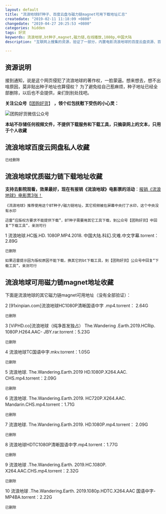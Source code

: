 ```yaml
---
layout: default
title: "流浪地球BT种子、百度云盘与磁力链magnet可用下载地址汇总"
createdate: "2019-02-11 11:18:09 +0800"
changedate: "2019-04-27 20:25:53 +0800"
categories: hidden
tags: 好货
keywords: 流浪地球,bt种子,magnet,磁力链,在线播放,1080p,中国大陆
description: "互联网上搜集的资源，验证了一部分，内置电影流浪地球的百度云盘资源、百度网盘连接、BT种子、磁力链magnet下载地址和下载方法。推荐使用“流浪地球HC1080P清晰国语中字.mp4.torrent”、“流浪地球.The.Wandering.Earth.2019.HD.1080P.X264.AAC.CHS.mp4.torrent”。电影疯狂的外星人、飞驰人生、新喜剧之王也已经下载验证。" 

---
```


## 资源说明

接到通知，说是这个网页侵犯了流浪地球的著作权，一脸蒙逼。想来想去，想不出啥原因，莫非贴出种子地址也算侵权？
为了避免给自己惹麻烦，种子地址已经全部删除，以后也不会提供，亲们到别处找吧。

**关注公众号**【[团购好货](https://www.lijiaocn.com/img/ercode/tuan-gou-hao-huo.png)】 **，领个红包抚慰下受伤的小心灵：**

![团购好货微信公众号](https://www.lijiaocn.com/img/taobaoke/tuanhaohuo-discount.jpg)

**本站不存储任何视频文件，不提供下载服务和下载工具，只摘录网上的文本，只用于个人收藏**

## 流浪地球百度云网盘私人收藏

	已经删除

## 流浪地球优质磁力链下载地址收藏

**支持去影院观看，效果最好，现在有报销《流浪地球》电影票的活动**：[报销《流浪地球》电影票3张！](https://mp.weixin.qq.com/s/KkEHwwd_iiqXvQAiyAftlw)

`《流浪地球》推荐使用这个BT种子/磁力链地址，其它视频被在屏幕中央打了水印，这个中央没有水印`

`迅雷“应版权方要求不能提供下载”，BT种子需要用其它工具下载，到公众号【团购好货】中回复“下载工具”，亲测可行`

1 流浪地球.HC版.HD. 1080P.MP4.2018. 中国大陆.科幻.灾难.中文字幕.torrent： 2.89G

	已删除

`如果迅雷提示因为版权原因不能下载，换其它的bt下载工具，到【团购好货】公众号中回复“下载工具”，亲测可行`

## 流浪地球可用磁力链magnet地址收藏

下面是流浪地球的其它磁力链magnet可用地址（没有全部验证）：

2 [91xinpian.com]流浪地球HC1080P清晰国语中字 .mp4.torrent： 2.64G

	已删除

3 [ViPHD.co]流浪地球（纯净首发独占） The.Wandering .Earth.2019.HCRip. 1080P.H264.AAC- JBY.rar.torrent：5.23G

	已删除

4 流浪地球TC国语中字.mkv.torrent：1.05G

	已删除

5 流浪地球. The.Wandering.Earth.2019 HD.1080P.X264.AAC. CHS.mp4.torrent：2.09G

	已删除

6 流浪地球. The.Wandering.Earth.2019. HC720P.X264.AAC. Mandarin.CHS.mp4.torrent：1.71G

	已删除

7 流浪地球. The.Wandering.Earth.2019. HD.1080P.mp4.torrent： 2.09G

	已删除

8 流浪地球HDTC1080P清晰国语中字.mp4.torrent：1.77G 

	已删除

9 流浪地球 .The.Wandering.Earth. 2019.HC.1080P. X264.AAC.CHS.mp4.torrent：2.32G

	已删除

10 流浪地球 .The.Wandering.Earth. 2019.1080p.HDTC.X264.AAC 国语中字-MP4BA.torrent：2.22G

	已删除
